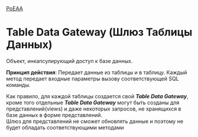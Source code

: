 [PoEAA](../../PoEAA.md)

# Table Data Gateway (Шлюз Таблицы Данных)

Объект, инкапсулирующий доступ к базе данных.

**Принцип действия**: Передает данные из таблицы и в таблицу. Каждый метод передает входные параметры вызову соответствующей SQL команды.

Как правило, для каждой таблицы создается свой **_Table Data Gateway_**, кроме того отдельные **_Table Data Gateway_** могут быть созданы для представлений(views) и даже некоторых запросов, не хранящихся в базе данных в форме представлений.  
Шлюз для представлений не сможет обновлять данные и поэтому не будет обладать соответствующими методами

